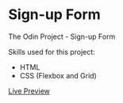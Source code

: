 # Sign-up Form

The Odin Project - Sign-up Form

Skills used for this project:

- HTML<br>
- CSS (Flexbox and Grid)<br>

<a href="https://rickylobo626.github.io/sign-up-form/">Live Preview</a>
